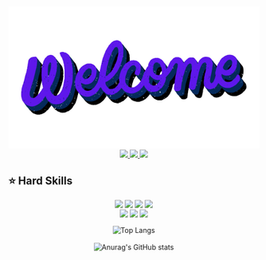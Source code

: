 <div align="center">
  <a href="https://github.com/JeffersonSilemen">
    <img src="welcome.png" width="600">
  </a>
</div>

<div align="center">
  <a href="https://github.com/JeffersonSilemen" target="_blank">
    <img src="https://img.shields.io/badge/GitHub-100000?style=for-the-badge&color=rgb(94, 23, 235)&logo=github&logoColor=white" target="_blank">
  </a>
  <a href = "mailto:jeffersonvieiratec@gmail.com">
    <img src="https://img.shields.io/badge/Gmail-D14836?style=for-the-badge&color=rgb(94, 23, 235)&logo=gmail&logoColor=white">
  </a>
  <a href="https://www.linkedin.com/in/jeffersonsilemen/" target="_blank">
    <img src="https://img.shields.io/badge/-LinkedIn-%230077B5?style=for-the-badge&color=rgb(94, 23, 235)&logo=linkedin&logoColor=white" target="_blank">
  </a>
  <br>
</div>

## ⭐️ Hard Skills
<div align="center">
  <a href="https://img.shields.io/badge/-HTML-05122A?style=flat&logo=html5" target="_blank"><img src="https://img.shields.io/badge/-HTML-05122A?style=flat&logo=html5"></a>
  <a href="https://img.shields.io/badge/-CSS-05122A?style=flat&logo=css3" target="_blank"><img src="https://img.shields.io/badge/-CSS-05122A?style=flat&logo=css3"></a>
  <a href="https://img.shields.io/badge/-JavaScript-05122A?style=flat&logo=python" target="_blank"><img src="https://img.shields.io/badge/-JavaScript-05122A?style=flat&logo=javascript"></a>
  <a href="https://img.shields.io/badge/-Python-05122A?style=flat&logo=python" target="_blank"><img src="https://img.shields.io/badge/-Python-05122A?style=flat&logo=python"></a>
  <br>
  <a href="https://img.shields.io/badge/-Bootstrap-05122A?style=flat&logo=bootstrap" target="_blank"><img src="https://img.shields.io/badge/-Bootstrap-05122A?style=flat&logo=bootstrap"></a>
  <a href="https://img.shields.io/badge/-Node-05122A?style=flat&logo=node" target="_blank"><img src="https://img.shields.io/badge/-Node-05122A?style=flat&logo=node"></a>
  <a href="https://img.shields.io/badge/-Scrum-05122A?style=flat&logo=scrum" target="_blank"><img src="https://img.shields.io/badge/-Scrum-05122A?style=flat&logo=scrum"></a>
<br>
  
![Top Langs](https://github-readme-stats.vercel.app/api/top-langs/?username=JeffersonSilemen&hide_progress=false&layout=donut)
</br>
</br>
![Anurag's GitHub stats](https://github-readme-stats.vercel.app/api?username=JeffersonSilemen&show_icons=true&theme=tokyonight)
</div>
